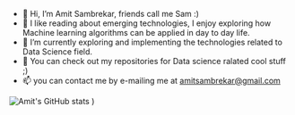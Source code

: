 - 👋 Hi, I’m Amit Sambrekar, friends call me Sam :)
- 👀 I like reading about emerging technologies, I enjoy exploring how Machine learning algorithms can be applied in day to day life.
- 🌱 I’m currently exploring and implementing the technologies related to Data Science field.
- 💞️ You can check out my repositories for Data science ralated cool stuff ;)
- 📫 you can contact me by e-mailing me at amitsambrekar@gmail.com

![Amit's GitHub stats](https://github-readme-stats.vercel.app/api?username=Amit32624&show_icons=true&hide=contribs&theme=merko)
)


<!-- [![Amit's GitHub stats](https://github-readme-stats.vercel.app/api?username=Amit32624&hide=contribs)](https://github.com/anuraghazra/github-readme-stats) -->


<!---
Amit32624/Amit32624 is a ✨ special ✨ repository because its `README.md` (this file) appears on your GitHub profile.
You can click the Preview link to take a look at your changes.
--->


